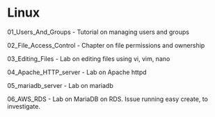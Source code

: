 # Linux

01_Users_And_Groups - Tutorial on managing users and groups

02_File_Access_Control - Chapter on file permissions and ownership

03_Editing_Files - Lab on editing files using vi, vim, nano

04_Apache_HTTP_server - Lab on Apache httpd

05_mariadb_server - Lab on mariadb

06_AWS_RDS - Lab on MariaDB on RDS.  Issue running easy create, to investigate.  